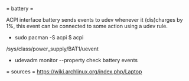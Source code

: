 = battery =

ACPI interface
battery sends events to udev whenever it (dis)charges by 1%, this event can be connected to some action using a udev rule.

* sudo pacman -S acpi
$ acpi

/sys/class/power_supply/BAT1/uevent

* udevadm monitor --property
check battery events

= sources =
https://wiki.archlinux.org/index.php/Laptop
